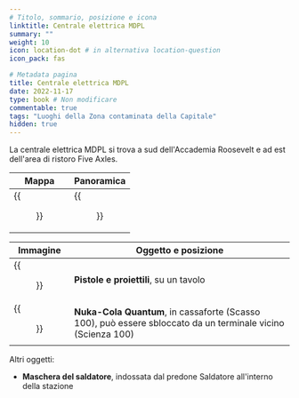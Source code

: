 ```yaml
---
# Titolo, sommario, posizione e icona
linktitle: Centrale elettrica MDPL
summary: ""
weight: 10
icon: location-dot # in alternativa location-question
icon_pack: fas

# Metadata pagina
title: Centrale elettrica MDPL
date: 2022-11-17
type: book # Non modificare
commentable: true
tags: "Luoghi della Zona contaminata della Capitale"
hidden: true
---
```





La centrale elettrica MDPL si trova a sud dell'Accademia Roosevelt e ad est dell'area di ristoro Five Axles.

| Mappa                                | Panoramica                                      |
| ------------------------------------ | ----------------------------------------------- |
| {{<figure src="MDPL_MRS_loc.webp">}} | {{<figure src="MDPL_Mass_Relay_Station.webp">}} |

| Immagine                                                 | Oggetto e posizione                                                                                          |
| -------------------------------------------------------- | ------------------------------------------------------------------------------------------------------------ |
| {{<figure src="MDPL_Mass_relay_Guns_and_Bullets.webp">}} | **Pistole e proiettili**, su un tavolo                                                                       |
| {{<figure src="MDPL_relay_Safe_and_terminal.webp">}}     | **Nuka-Cola Quantum**, in cassaforte (Scasso 100), può essere sbloccato da un terminale vicino (Scienza 100) |


Altri oggetti:
- **Maschera del saldatore**, indossata dal predone Saldatore all'interno della stazione
